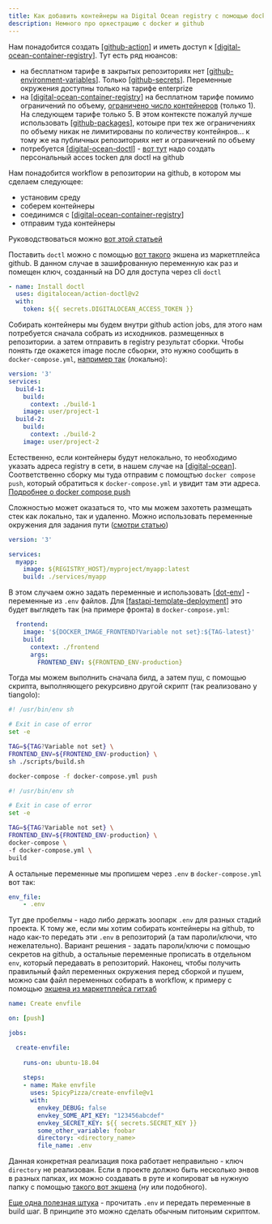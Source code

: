 ```yaml
---
title: Как добавить контейнеры на Digital Ocean registry с помощью docker-compose
description: Немного про оркестрацию c docker и github
---
```


Нам понадобится создать [[github-action]] и иметь доступ к [[digital-ocean-container-registry]]. Тут есть ряд нюансов:

- на бесплатном тарифе в закрытых репозиториях нет [[github-environment-variables]]. Только [[github-secrets]]. Переменные окружения доступны только на тарифе enterprize
- на [[digital-ocean-container-registry]] на бесплатном тарифе помимо ограничений по объему, [ограничено число контейнеров](https://docs.digitalocean.com/products/container-registry/) (только 1). На следующем тарифе только 5. В этом контексте пожалуй лучше использовать [[github-packages]], котоыре при тех же ограничениях по объему никак не лимитированы по количеству контейнров... к тому же на публичных репозиториях нет и ограничений по объему
- потребуется [[digital-ocean-doctl]] - [вот тут](https://cloud.digitalocean.com/account/api/tokens) надо создать персональный acces tocken для doctl на github

Нам понадобится workflow в репозитории на github, в котором мы сделаем следующее:

- установим среду
- соберем контейнеры
- соединимся с [[digital-ocean-container-registry]]
- отправим туда контейнеры

Руководствоваться можно [вот этой статьей](https://docs.digitalocean.com/products/kubernetes/how-to/deploy-using-github-actions/)

Поставить `doctl` можно с помощью [вот такого](https://github.com/digitalocean/action-doctl) экшена из маркетплейса github. В данном случае в зашифрованную переменную как раз и помещен ключ, созданный на DO для доступа через cli `doctl`

```yml
- name: Install doctl
  uses: digitalocean/action-doctl@v2
  with:
    token: ${{ secrets.DIGITALOCEAN_ACCESS_TOKEN }}
```

Собирать контейнеры мы будем внутри github action jobs, для этого нам потребуется сначала собрать из исходников. размещенных в репозитории. а затем отправить в registry результат сборки. Чтобы понять где окажется image после сбьорки, это нужно сообщить в `docker-compose.yml`, [например так](https://stackoverflow.com/a/53418591/15966204) (локально):

```yml
version: '3'
services:
  build-1:
    build:
      context: ./build-1
    image: user/project-1
  build-2:
    build:
      context: ./build-2
    image: user/project-2
```

Естественно, если контейнеры будут нелокально, то необходимо указать адреса registry в сети, в нашем случае на [[digital-ocean]]. Соответственно сборку мы туда отправим с помощтью `docker compose push`, который обратиться к `docker-compose.yml` и увидит там эти адреса. [Подробнее о docker compose push](https://docs.docker.com/engine/reference/commandline/compose_push/)

Сложностью может оказаться то, что мы можем захотеть размещать стек как локально, так и удаленно. Можно использовать переменные окружения для задания пути ([смотри статью](https://medium.com/@stoyanov.veseline/pushing-docker-images-to-a-private-registry-with-docker-compose-d2797097751))

```yml
version: '3'

services:
  myapp:
    image: ${REGISTRY_HOST}/myproject/myapp:latest
    build: ./services/myapp
```

В этом случаем ожно задать переменные и использовать [[dot-env]] - переменные из `.env` файлов. Для [[fastapi-template-deployment]] это будет выглядеть так (на примере фронта) в `docker-compose.yml`:

```yml
  frontend:
    image: '${DOCKER_IMAGE_FRONTEND?Variable not set}:${TAG-latest}'
    build:
      context: ./frontend
      args:
        FRONTEND_ENV: ${FRONTEND_ENV-production}
```

Тогда мы можем выполнить сначала билд, а затем пуш, с помощью скрипта, выполняющего рекурсивно другой скрипт (так реализовано у tiangolo):

```sh
#! /usr/bin/env sh

# Exit in case of error
set -e

TAG=${TAG?Variable not set} \
FRONTEND_ENV=${FRONTEND_ENV-production} \
sh ./scripts/build.sh

docker-compose -f docker-compose.yml push
```

```sh
#! /usr/bin/env sh

# Exit in case of error
set -e

TAG=${TAG?Variable not set} \
FRONTEND_ENV=${FRONTEND_ENV-production} \
docker-compose \
-f docker-compose.yml \
build
```

А остальные переменные мы пропишем через `.env` в `docker-compose.yml` вот так:

```yml
env_file:
    - .env
```

Тут две пробелмы - надо либо держать зоопарк `.env` для разных стадий проекта. К тому же, если мы хотим собирать контейнеры на github, то надо как-то передать эти `.env` в репозиторий (а там пароли/ключи, что нежелательно). Вариант решения - задать пароли/ключи с помощью секретов на github, а остальные переменные прописать в отдельном `env`, который передавать в репозиторий. Наконец, чтобы получить правильный файл переменных окружения перед сборкой и пушем, можно сам файл переменных собирать в workflow, к примеру с помощью [экшена из маркетплейса гитхаб](https://github.com/KonstantinKlepikov/create-envfile)

```yml
name: Create envfile

on: [push]

jobs:

  create-envfile:
 
    runs-on: ubuntu-18.04
 
    steps:
    - name: Make envfile
      uses: SpicyPizza/create-envfile@v1
      with:
        envkey_DEBUG: false
        envkey_SOME_API_KEY: "123456abcdef"
        envkey_SECRET_KEY: ${{ secrets.SECRET_KEY }}
        some_other_variable: foobar
        directory: <directory_name>
        file_name: .env
```

Данная конкретная реализация пока работает неправильно - ключ `directory` не реализован. Если в проекте должно быть несколько энвов в разных папках, их можно создавать в руте и копироват ьв нужную папку с помощью [такого вот экшена](https://github.com/canastro/copy-action) (ну или подобного).

[Еще одна полезная штука](https://github.com/falti/dotenv-action) - прочитать `.env` и передать переменные в build шаг. В принципе это можно сделать обычным питоньим скриптом.

[//begin]: # "Autogenerated link references for markdown compatibility"
[github-action]: ../notes/github-action "Githunb action"
[digital-ocean-container-registry]: ../notes/digital-ocean-container-registry "Digital ocean container registry"
[github-environment-variables]: ../notes/github-environment-variables "Github environment variables"
[github-secrets]: ../notes/github-secrets "Github secrets"
[digital-ocean-container-registry]: ../notes/digital-ocean-container-registry "Digital ocean container registry"
[github-packages]: ../notes/github-packages "Github packages"
[digital-ocean-doctl]: ../notes/digital-ocean-doctl "Digital ocean doctl"
[digital-ocean-container-registry]: ../notes/digital-ocean-container-registry "Digital ocean container registry"
[digital-ocean]: ../lists/digital-ocean "Digital-ocean"
[dot-env]: ../notes/dot-env "Dot-env"
[fastapi-template-deployment]: ../notes/fastapi-template-deployment "Fastapi template deployment"
[//end]: # "Autogenerated link references"